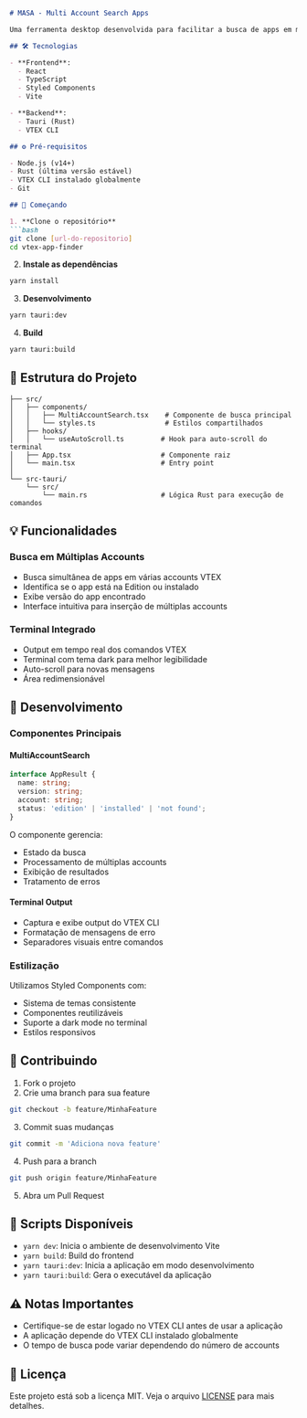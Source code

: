 ```markdown:README.md
# MASA - Multi Account Search Apps

Uma ferramenta desktop desenvolvida para facilitar a busca de apps em múltiplas accounts VTEX simultaneamente.

## 🛠️ Tecnologias

- **Frontend**:
  - React
  - TypeScript
  - Styled Components
  - Vite

- **Backend**:
  - Tauri (Rust)
  - VTEX CLI

## ⚙️ Pré-requisitos

- Node.js (v14+)
- Rust (última versão estável)
- VTEX CLI instalado globalmente
- Git

## 🚀 Começando

1. **Clone o repositório**
```bash
git clone [url-do-repositorio]
cd vtex-app-finder
```

2. **Instale as dependências**
```bash
yarn install
```

3. **Desenvolvimento**
```bash
yarn tauri:dev
```

4. **Build**
```bash
yarn tauri:build
```

## 📁 Estrutura do Projeto

```
├── src/
│   ├── components/
│   │   ├── MultiAccountSearch.tsx    # Componente de busca principal
│   │   └── styles.ts                 # Estilos compartilhados
│   ├── hooks/
│   │   └── useAutoScroll.ts         # Hook para auto-scroll do terminal
│   ├── App.tsx                      # Componente raiz
│   └── main.tsx                     # Entry point
│
└── src-tauri/
    └── src/
        └── main.rs                  # Lógica Rust para execução de comandos
```

## 💡 Funcionalidades

### Busca em Múltiplas Accounts
- Busca simultânea de apps em várias accounts VTEX
- Identifica se o app está na Edition ou instalado
- Exibe versão do app encontrado
- Interface intuitiva para inserção de múltiplas accounts

### Terminal Integrado
- Output em tempo real dos comandos VTEX
- Terminal com tema dark para melhor legibilidade
- Auto-scroll para novas mensagens
- Área redimensionável

## 🔧 Desenvolvimento

### Componentes Principais

#### MultiAccountSearch
```typescript
interface AppResult {
  name: string;
  version: string;
  account: string;
  status: 'edition' | 'installed' | 'not found';
}
```

O componente gerencia:
- Estado da busca
- Processamento de múltiplas accounts
- Exibição de resultados
- Tratamento de erros

#### Terminal Output
- Captura e exibe output do VTEX CLI
- Formatação de mensagens de erro
- Separadores visuais entre comandos

### Estilização
Utilizamos Styled Components com:
- Sistema de temas consistente
- Componentes reutilizáveis
- Suporte a dark mode no terminal
- Estilos responsivos

## 🤝 Contribuindo

1. Fork o projeto
2. Crie uma branch para sua feature
```bash
git checkout -b feature/MinhaFeature
```
3. Commit suas mudanças
```bash
git commit -m 'Adiciona nova feature'
```
4. Push para a branch
```bash
git push origin feature/MinhaFeature
```
5. Abra um Pull Request

## 📝 Scripts Disponíveis

- `yarn dev`: Inicia o ambiente de desenvolvimento Vite
- `yarn build`: Build do frontend
- `yarn tauri:dev`: Inicia a aplicação em modo desenvolvimento
- `yarn tauri:build`: Gera o executável da aplicação

## ⚠️ Notas Importantes

- Certifique-se de estar logado no VTEX CLI antes de usar a aplicação
- A aplicação depende do VTEX CLI instalado globalmente
- O tempo de busca pode variar dependendo do número de accounts

## 📄 Licença

Este projeto está sob a licença MIT. Veja o arquivo [LICENSE](LICENSE) para mais detalhes.
```